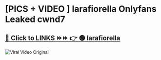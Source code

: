 
 # [PICS + VIDEO ] larafiorella Onlyfans Leaked cwnd7

## <h2><a href="https://clipsfans.com/larafiorella&ref=git">🔗 Click to LINKS ⏩⏩ 👉 🟢 larafiorella </a></h2>

<a href="https://clipsfans.com/larafiorella&ref=git" rel="nofollow" data-target="animated-image.originalLink"><img src="https://i.ibb.co.com/xMMVF88/686577567.gif" alt="Viral Video Original" style="max-width: 100%; display: inline-block;" data-target="animated-image.originalImage"></a>

